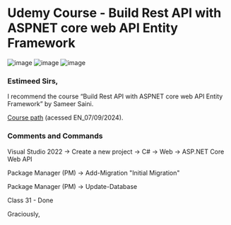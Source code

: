 ﻿# Udemy Course - Build Rest API with ASPNET core web API Entity Framework

![image](https://img.shields.io/badge/C%23-239120?style=for-the-badge&logo=c-sharp&logoColor=white)
![image](https://img.shields.io/badge/.NET-5C2D91?style=for-the-badge&logo=.net&logoColor=white)
![image](https://img.shields.io/badge/Microsoft_SQL_Server-CC2927?style=for-the-badge&logo=microsoft-sql-server&logoColor=white)

### Estimeed Sirs,

I recommend the course “Build Rest API with ASPNET core web API Entity Framework” by Sameer Saini.

[Course path](https://www.udemy.com/course/build-rest-apis-with-aspnet-core-web-api-entity-framework/learn/lecture/29704358#overview
) (acessed EN_07/09/2024).

### Comments and Commands

Visual Studio 2022 -> Create a new project -> C# -> Web -> ASP.NET Core Web API

Package Manager (PM) -> Add-Migration "Initial Migration"

Package Manager (PM) -> Update-Database

Class 31 - Done


Graciously,
